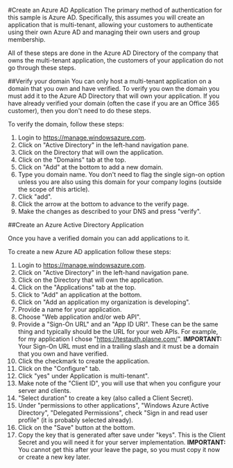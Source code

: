 #Create an Azure AD Application
The primary method of authentication for this sample is Azure AD. Specifically, this assumes you will create an application that is multi-tenant, allowing your customers to authenticate using their own Azure AD and managing their own users and group membership.

All of these steps are done in the Azure AD Directory of the company that owns the multi-tenant application, the customers of your application do not go through these steps.

##Verify your domain
You can only host a multi-tenant application on a domain that you own and have verified. To verify you own the domain you must add it to the Azure AD Directory that will own your application. If you have already verified your domain (often the case if you are an Office 365 customer), then you don't need to do these steps.

To verify the domain, follow these steps:

1. Login to https://manage.windowsazure.com.
2. Click on "Active Directory" in the left-hand navigation pane.
3. Click on the Directory that will own the application.
4. Click on the "Domains" tab at the top.
5. Click on "Add" at the bottom to add a new domain.
6. Type you domain name. You don't need to flag the single sign-on option unless you are also using this domain for your company logins (outside the scope of this article).
7. Click "add".
8. Click the arrow at the bottom to advance to the verify page.
9. Make the changes as described to your DNS and press "verify".

##Create an Azure Active Directory Application

Once you have a verified domain you can add applications to it.

To create a new Azure AD application follow these steps:

1. Login to https://manage.windowsazure.com.
2. Click on "Active Directory" in the left-hand navigation pane.
3. Click on the Directory that will own the application.
4. Click on the "Applications" tab at the top.
5. Click to "Add" an application at the bottom.
6. Click on "Add an application my organization is developing".
7. Provide a name for your application.
8. Choose "Web application and/or web API".
9. Provide a "Sign-On URL" and an "App ID URI". These can be the same thing and typically should be the URL for your web APIs. For example, for my application I chose "https://testauth.plasne.com/". **IMPORTANT:** Your Sign-On URL must end in a trailing slash and it must be a domain that you own and have verified.
10. Click the checkmark to create the application.
11. Click on the "Configure" tab.
12. Click "yes" under Application is multi-tenant".
13. Make note of the "Client ID", you will use that when you configure your server and clients.
14. "Select duration" to create a key (also called a Client Secret).
15. Under "permissions to other applications", "Windows Azure Active Directory", "Delegated Permissions", check "Sign in and read user profile" (it is probably selected already).
16. Click on the "Save" button at the bottom.
17. Copy the key that is generated after save under "keys". This is the Client Secret and you will need it for your server implementation. **IMPORTANT:** You cannot get this after your leave the page, so you must copy it now or create a new key later.

[//]: # (Read directory data is actually required?)
[//]: # (Read all groups is actually required?)

